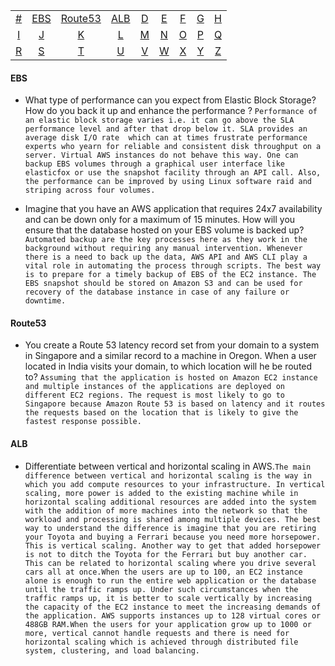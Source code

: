 
|     |     |     |     |     |     |     |     |     |
|:-:  |:-:  |:-:  |:-:  |:-:  |:-:  |:-:  |:-:  |:-:  |
| [#](#-names) 	| [EBS](#EBS) 	| [Route53](#Route53) 	| [ALB](#ALB) 	| [D](#d-names) 	| [E](#e-names) 	| [F](#f-names) 	| [G](#g-names) 	| [H](#h-names) 	|
| [I](#i-names) 	| [J](#j-names) 	| [K](#k-names) 	| [L](#l-names) 	| [M](#m-names) 	| [N](#n-names) 	| [O](#o-names) 	| [P](#p-names) 	| [Q](#q-names) 	|
| [R](#r-names) 	| [S](#s-names) 	| [T](#t-names) 	| [U](#u-names) 	| [V](#v-names) 	| [W](#w-names) 	| [X](#x-names) 	| [Y](#y-names) 	| [Z](#z-names)  	|


#### EBS

* What type of performance can you expect from Elastic Block Storage? How do you back it up and enhance the performance ?
```Performance of an elastic block storage varies i.e. it can go above the SLA performance level and after that drop below it. SLA provides an average disk I/O rate  which can at times frustrate performance experts who yearn for reliable and consistent disk throughput on a server. Virtual AWS instances do not behave this way. One can backup EBS volumes through a graphical user interface like elasticfox or use the snapshot facility through an API call. Also, the performance can be improved by using Linux software raid and striping across four volumes.```

* Imagine that you have an AWS application that requires 24x7 availability and can be down only for a maximum of 15 minutes. How will you ensure that the database hosted on your EBS volume is backed up?
```Automated backup are the key processes here as they work in the background without requiring any manual intervention. Whenever there is a need to back up the data, AWS API and AWS CLI play a vital role in automating the process through scripts. The best way is to prepare for a timely backup of EBS of the EC2 instance. The EBS snapshot should be stored on Amazon S3 and can be used for recovery of the database instance in case of any failure or downtime.```

#### Route53
* You create a Route 53 latency record set from your domain to a system in Singapore and a similar record to a machine in Oregon. When a user located in India visits your domain, to which location will he be routed to?
```Assuming that the application is hosted on Amazon EC2 instance and multiple instances of the applications are deployed on different EC2 regions. The request is most likely to go to Singapore because Amazon Route 53 is based on latency and it routes the requests based on the location that is likely to give the fastest response possible.```

#### ALB
* Differentiate between vertical and horizontal scaling in AWS.```The main difference between vertical and horizontal scaling is the way in which you add compute resources to your infrastructure. In vertical scaling, more power is added to the existing machine while in horizontal scaling additional resources are added into the system with the addition of more machines into the network so that the workload and processing is shared among multiple devices. The best way to understand the difference is imagine that you are retiring your Toyota and buying a Ferrari because you need more horsepower. This is vertical scaling. Another way to get that added horsepower is not to ditch the Toyota for the Ferrari but buy another car. This can be related to horizontal scaling where you drive several cars all at once.When the users are up to 100, an EC2 instance alone is enough to run the entire web application or the database until the traffic ramps up. Under such circumstances when the traffic ramps up, it is better to scale vertically by increasing the capacity of the EC2 instance to meet the increasing demands of the application. AWS supports instances up to 128 virtual cores or 488GB RAM.When the users for your application grow up to 1000 or more, vertical cannot handle requests and there is need for horizontal scaling which is achieved through distributed file system, clustering, and load balancing.```

